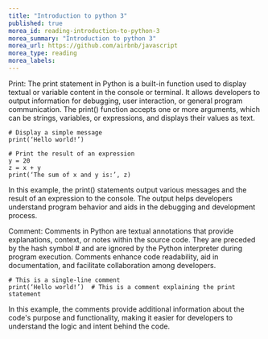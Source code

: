 ```yaml
---
title: "Introduction to python 3"
published: true
morea_id: reading-introduction-to-python-3
morea_summary: "Introduction to python 3"
morea_url: https://github.com/airbnb/javascript
morea_type: reading
morea_labels:
---
```


Print:
The print statement in Python is a built-in function used to display textual or variable content in the console or terminal. It allows developers to output information for debugging, user interaction, or general program communication. The print() function accepts one or more arguments, which can be strings, variables, or expressions, and displays their values as text.

```
# Display a simple message
print(‘Hello world!’)

# Print the result of an expression
y = 20
z = x + y
print(‘The sum of x and y is:’, z)
```

In this example, the print() statements output various messages and the result of an expression to the console. The output helps developers understand program behavior and aids in the debugging and development process.





Comment:
Comments in Python are textual annotations that provide explanations, context, or notes within the source code. They are preceded by the hash symbol # and are ignored by the Python interpreter during program execution. Comments enhance code readability, aid in documentation, and facilitate collaboration among developers.

```
# This is a single-line comment
print(‘Hello world!’)  # This is a comment explaining the print statement
```

In this example, the comments provide additional information about the code's purpose and functionality, making it easier for developers to understand the logic and intent behind the code.

